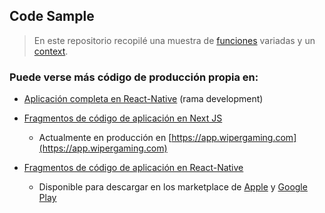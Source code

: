 ## Code Sample

> En este repositorio recopilé una muestra de [funciones]() variadas y un [context]().

### Puede verse más código de producción propia en:

- [Aplicación completa en React-Native]() (rama development)

- [Fragmentos de código de aplicación en Next JS]() 
    - Actualmente en producción en [https://app.wipergaming.com](https://app.wipergaming.com)

- [Fragmentos de código de aplicación en React-Native]()
    - Disponible para descargar en los marketplace de [Apple](https://apps.apple.com/ni/app/joy-to-the-world-2021/id1594004359) y [Google Play](https://play.google.com/store/apps/details?id=com.joytotheworld2021.jttw)



